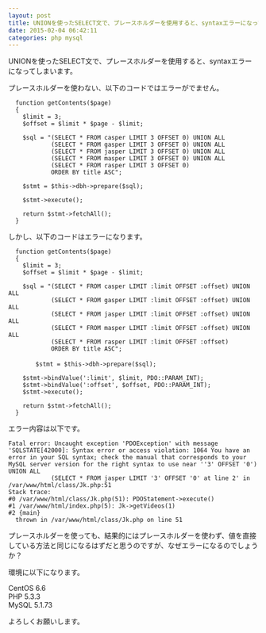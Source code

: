 ```yaml
---
layout: post
title: UNIONを使ったSELECT文で、プレースホルダーを使用すると、syntaxエラーになってしまいます。
date: 2015-02-04 06:42:11
categories: php mysql
---
```

<!-- {% raw %} -->
<p>UNIONを使ったSELECT文で、プレースホルダーを使用すると、syntaxエラーになってしまいます。</p>

<p>プレースホルダーを使わない、以下のコードではエラーがでません。</p>

<pre><code>  function getContents($page)
  {
    $limit = 3;
    $offset = $limit * $page - $limit;

    $sql = "(SELECT * FROM casper LIMIT 3 OFFSET 0) UNION ALL
            (SELECT * FROM gasper LIMIT 3 OFFSET 0) UNION ALL
            (SELECT * FROM jasper LIMIT 3 OFFSET 0) UNION ALL
            (SELECT * FROM masper LIMIT 3 OFFSET 0) UNION ALL
            (SELECT * FROM rasper LIMIT 3 OFFSET 0)
            ORDER BY title ASC";

    $stmt = $this-&gt;dbh-&gt;prepare($sql);

    $stmt-&gt;execute();

    return $stmt-&gt;fetchAll();
  }
</code></pre>

<p>しかし、以下のコードはエラーになります。</p>

<pre><code>  function getContents($page)
  {
    $limit = 3;
    $offset = $limit * $page - $limit;

    $sql = "(SELECT * FROM casper LIMIT :limit OFFSET :offset) UNION ALL
            (SELECT * FROM gasper LIMIT :limit OFFSET :offset) UNION ALL
            (SELECT * FROM jasper LIMIT :limit OFFSET :offset) UNION ALL
            (SELECT * FROM masper LIMIT :limit OFFSET :offset) UNION ALL
            (SELECT * FROM rasper LIMIT :limit OFFSET :offset)
            ORDER BY title ASC";

  　    $stmt = $this-&gt;dbh-&gt;prepare($sql);

    $stmt-&gt;bindValue(':limit', $limit, PDO::PARAM_INT);
    $stmt-&gt;bindValue(':offset', $offset, PDO::PARAM_INT);
    $stmt-&gt;execute();

    return $stmt-&gt;fetchAll();
  }
</code></pre>

<p>エラー内容は以下です。</p>

<pre><code>Fatal error: Uncaught exception 'PDOException' with message 'SQLSTATE[42000]: Syntax error or access violation: 1064 You have an error in your SQL syntax; check the manual that corresponds to your MySQL server version for the right syntax to use near ''3' OFFSET '0') UNION ALL
            (SELECT * FROM jasper LIMIT '3' OFFSET '0' at line 2' in /var/www/html/class/Jk.php:51
Stack trace:
#0 /var/www/html/class/Jk.php(51): PDOStatement-&gt;execute()
#1 /var/www/html/index.php(5): Jk-&gt;getVideos(1)
#2 {main}
  thrown in /var/www/html/class/Jk.php on line 51
</code></pre>

<p>プレースホルダーを使っても、結果的にはプレースホルダーを使わず、値を直接している方法と同じになるはずだと思うのですが、なぜエラーになるのでしょうか？</p>

<p>環境に以下になります。</p>

<p>CentOS 6.6<br>
PHP 5.3.3<br>
MySQL 5.1.73</p>

<p>よろしくお願いします。</p>
<!-- {% endraw %} -->
